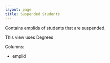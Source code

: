 ```yaml
---
layout: page
title: Suspended Students
---
```


Contains emplids of students that are suspended.

This view uses Degrees

Columns:

- emplid
